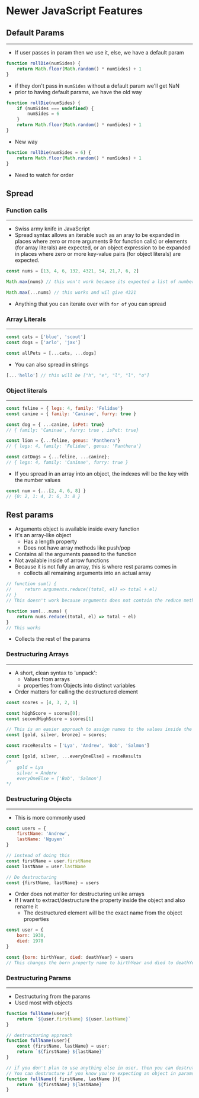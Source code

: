 # Newer JavaScript Features
## Default Params
___
- If user passes in param then we use it, else, we have a default param
```js
function rollDie(numSides) {
    return Math.floor(Math.random() * numSides) + 1
}
```
- if they don't pass in `numSides` without a default param we'll get NaN
- prior to having default params, we have the old way
```js
function rollDie(numSides) {
    if (numSides === undefined) {
        numSides = 6
    }
    return Math.floor(Math.random() * numSides) + 1
}
```
- New way
```js
function rollDie(numSides = 6) {
    return Math.floor(Math.random() * numSides) + 1
}
```
- Need to watch for order

## Spread
### Function calls
___
- Swiss army knife in JavaScript
- Spread syntax allows an iterable such as an aray to be expanded in places where zero or more arguments 9 for function calls) or elements (for array literals) are expected, or an object expression to be expanded in places where zero or more key-value pairs (for object literals) are expected.
```js
const nums = [13, 4, 6, 132, 4321, 54, 21,7, 6, 2]

Math.max(nums) // this won't work because its expected a list of number

Math.max(...nums) // this works and wil give 4321
```
- Anything that you can iterate over with `for of` you can spread

### Array Literals
___
```js
const cats = ['blue', 'scout']
const dogs = ['arlo', 'jax']

const allPets = [...cats, ...dogs]
```
- You can also spread in strings
```js
[...'hello'] // this will be ["h", "e", "l", "l", "o"]
```

### Object literals
___
```js
const feline = { legs: 4, family: 'Felidae'}
const canine = { family: 'Caninae', furry: true }

const dog = { ...canine, isPet: true}
// { family: 'Caninae', furry: true , isPet: true}

const lion = {...feline, genus: 'Panthera'}
// { legs: 4, family: 'Felidae', genus: 'Panthera'}

const catDogs = {...feline, ...canine};
// { legs: 4, family: 'Caninae', furry: true }
```
- If you spread in an array into an object, the indexes will be the key with the number values
```js
const num = {...[2, 4, 6, 8] }
// {0: 2, 1: 4, 2: 6, 3: 8 }
```

## Rest params
- Arguments object is available inside every function
- It's an array-like object
  - Has a length property
  - Does not have array methods like push/pop
- Contains all the arguments passed to the function
- Not available inside of arrow functions
- Because it is not fully an array, this is where rest params comes in
  - collects all remaining arguments into an actual array
```js
// function sum() {
//     return arguments.reduce((total, el) => total + el)
// }
// This doesn't work because arguments does not contain the reduce method

function sum(...nums) {
    return nums.reduce((total, el) => total + el)
}
// This works
```
- Collects the rest of the params

### Destructuring Arrays
___
- A short, clean syntax to 'unpack':
  - Values from arrays
  - properties from Objects into distinct variables
- Order matters for calling the destructured element
```js
const scores = [4, 3, 2, 1]

const highScore = scores[0];
const secondHighScore = scores[1]

// This is an easier approach to assign names to the values inside the array
const [gold, silver, bronze] = scores;

const raceResults = ['Lya', 'Andrew', 'Bob', 'Salmon']

const [gold, silver, ...everyOneElse] = raceResults
/*
    gold = Lya
    silver = Anderw
    everyOneElse = ['Bob', 'Salmon']
*/
```

### Destructuring Objects
___
- This is more commonly used
```js
const users = {
    firstName: 'Andrew',
    lastName: 'Nguyen'
}

// instead of doing this
const firstName = user.firstName
const lastName = user.lastName

// Do destructuring
const {firstName, lastName} = users
```
- Order does not matter for destructuring unlike arrays
- If I want to extract/destructure the property inside the object and also rename it
  - The destructured element will be the exact name from the object properties
```js
const user = {
    born: 1930,
    died: 1978
}

const {born: birthYear, died: deathYear} = users
// This changes the born property name to birthYear and died to deathYear
```

### Destructuring Params
___
- Destructuring from the params
- Used most with objects
```js
function fullName(user){
    return `${user.firstName} ${user.lastName}`
}

// destructuring approach
function fullName(user){
    const {firstName, lastName} = user;
    return `${firstName} ${lastName}`
}

// if you don't plan to use anything else in user, then you can destruture from params
// You can destructure if you know you're expecting an object in params
function fullName({ firstName, lastName }){
    return `${firstName} ${lastName}`
}
```